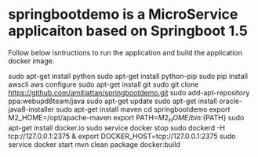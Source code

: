 # springbootdemo is a MicroService applicaiton based on Springboot 1.5
Follow below isntructions to run the application and build the application docker image.

sudo apt-get install python
sudo apt-get install python-pip
sudo pip install awscli
aws configure
sudo apt-get install git
sudo git clone https://github.com/amitjattan/springbootdemo.git
sudo add-apt-repository ppa:webupd8team/java
sudo apt-get update
sudo apt-get install oracle-java8-installer
sudo apt-get install maven
cd springbootdemo
export M2_HOME=/opt/apache-maven
export PATH=${M2_HOME}/bin:${PATH}
sudo apt-get install docker.io
sudo service docker stop
sudo dockerd -H tcp://127.0.0.1:2375 &
export DOCKER_HOST=tcp://127.0.0.1:2375
sudo service docker start
mvn clean package docker:build
